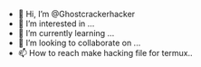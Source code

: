 - 👋 Hi, I’m @Ghostcrackerhacker
- 👀 I’m interested in ...
- 🌱 I’m currently learning ...
- 💞️ I’m looking to collaborate on ...
- 📫 How to reach make hacking file for termux..

<!---
Ghostcrackerhacker/Ghostcrackerhacker is a ✨ special ✨ repository because its `README.md` (this file) appears on your GitHub profile.
You can click the Preview link to take a look at your changes.
--->
